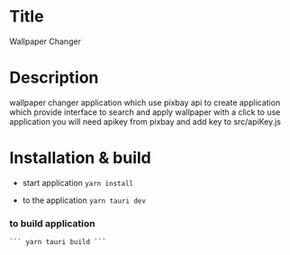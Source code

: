 
# Title
  Wallpaper Changer


# Description
  wallpaper changer application which use pixbay api to create application which provide interface to search and apply wallpaper with a click
  to use application you will need apikey from pixbay and add key to src/apiKey.js 


# Installation & build 
 - start application 
	```yarn install```

 - to the application 
        ```yarn tauri dev```

 ### to build application 
	``` yarn tauri build ```



